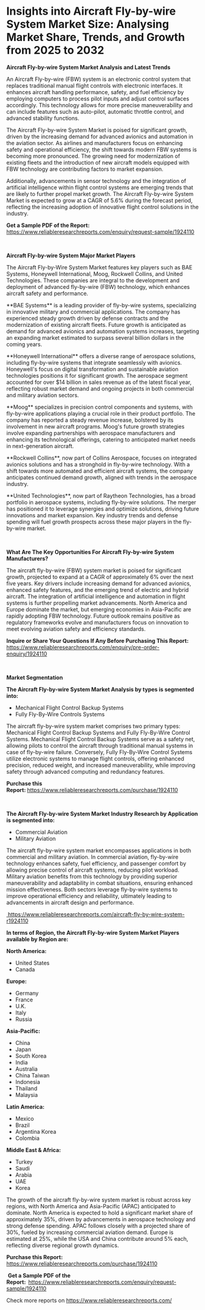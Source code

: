 <p><h1>Insights into Aircraft Fly-by-wire System Market Size: Analysing Market Share, Trends, and Growth from 2025 to 2032</h1></p><p><strong>Aircraft Fly-by-wire System Market Analysis and Latest Trends</strong></p>
<p><p>An Aircraft Fly-by-wire (FBW) system is an electronic control system that replaces traditional manual flight controls with electronic interfaces. It enhances aircraft handling performance, safety, and fuel efficiency by employing computers to process pilot inputs and adjust control surfaces accordingly. This technology allows for more precise maneuverability and can include features such as auto-pilot, automatic throttle control, and advanced stability functions.</p><p>The Aircraft Fly-by-wire System Market is poised for significant growth, driven by the increasing demand for advanced avionics and automation in the aviation sector. As airlines and manufacturers focus on enhancing safety and operational efficiency, the shift towards modern FBW systems is becoming more pronounced. The growing need for modernization of existing fleets and the introduction of new aircraft models equipped with FBW technology are contributing factors to market expansion. </p><p>Additionally, advancements in sensor technology and the integration of artificial intelligence within flight control systems are emerging trends that are likely to further propel market growth. The Aircraft Fly-by-wire System Market is expected to grow at a CAGR of 5.6% during the forecast period, reflecting the increasing adoption of innovative flight control solutions in the industry.</p></p>
<p><strong>Get a Sample PDF of the Report:&nbsp;</strong> <a href="https://www.reliableresearchreports.com/enquiry/request-sample/1924110?utm_campaign=3054&utm_medium=2&utm_source=Github&utm_content=ia&utm_term=28032025&utm_id=aircraft-fly-by-wire-system">https://www.reliableresearchreports.com/enquiry/request-sample/1924110</a></p>
<p>&nbsp;</p>
<p><strong>Aircraft Fly-by-wire System Major Market Players</strong></p>
<p><p>The Aircraft Fly-by-Wire System Market features key players such as BAE Systems, Honeywell International, Moog, Rockwell Collins, and United Technologies. These companies are integral to the development and deployment of advanced fly-by-wire (FBW) technology, which enhances aircraft safety and performance.</p><p>**BAE Systems** is a leading provider of fly-by-wire systems, specializing in innovative military and commercial applications. The company has experienced steady growth driven by defense contracts and the modernization of existing aircraft fleets. Future growth is anticipated as demand for advanced avionics and automation systems increases, targeting an expanding market estimated to surpass several billion dollars in the coming years.</p><p>**Honeywell International** offers a diverse range of aerospace solutions, including fly-by-wire systems that integrate seamlessly with avionics. Honeywell's focus on digital transformation and sustainable aviation technologies positions it for significant growth. The aerospace segment accounted for over $14 billion in sales revenue as of the latest fiscal year, reflecting robust market demand and ongoing projects in both commercial and military aviation sectors.</p><p>**Moog** specializes in precision control components and systems, with fly-by-wire applications playing a crucial role in their product portfolio. The company has reported a steady revenue increase, bolstered by its involvement in new aircraft programs. Moog's future growth strategies involve expanding partnerships with aerospace manufacturers and enhancing its technological offerings, catering to anticipated market needs in next-generation aircraft.</p><p>**Rockwell Collins**, now part of Collins Aerospace, focuses on integrated avionics solutions and has a stronghold in fly-by-wire technology. With a shift towards more automated and efficient aircraft systems, the company anticipates continued demand growth, aligned with trends in the aerospace industry.</p><p>**United Technologies**, now part of Raytheon Technologies, has a broad portfolio in aerospace systems, including fly-by-wire solutions. The merger has positioned it to leverage synergies and optimize solutions, driving future innovations and market expansion. Key industry trends and defense spending will fuel growth prospects across these major players in the fly-by-wire market.</p></p>
<p>&nbsp;</p>
<p><strong>What Are The Key Opportunities For Aircraft Fly-by-wire System Manufacturers?</strong></p>
<p><p>The aircraft fly-by-wire (FBW) system market is poised for significant growth, projected to expand at a CAGR of approximately 6% over the next five years. Key drivers include increasing demand for advanced avionics, enhanced safety features, and the emerging trend of electric and hybrid aircraft. The integration of artificial intelligence and automation in flight systems is further propelling market advancements. North America and Europe dominate the market, but emerging economies in Asia-Pacific are rapidly adopting FBW technology. Future outlook remains positive as regulatory frameworks evolve and manufacturers focus on innovation to meet evolving aviation safety and efficiency standards.</p></p>
<p><strong>Inquire or Share Your Questions If Any Before Purchasing This Report:</strong> <a href="https://www.reliableresearchreports.com/enquiry/pre-order-enquiry/1924110?utm_campaign=3054&utm_medium=2&utm_source=Github&utm_content=ia&utm_term=28032025&utm_id=aircraft-fly-by-wire-system">https://www.reliableresearchreports.com/enquiry/pre-order-enquiry/1924110</a></p>
<p>&nbsp;</p>
<p><strong>Market Segmentation</strong></p>
<p><strong>The Aircraft Fly-by-wire System Market Analysis by types is segmented into:</strong></p>
<p><ul><li>Mechanical Flight Control Backup Systems</li><li>Fully Fly-By-Wire Controls Systems</li></ul></p>
<p><p>The aircraft fly-by-wire system market comprises two primary types: Mechanical Flight Control Backup Systems and Fully Fly-By-Wire Control Systems. Mechanical Flight Control Backup Systems serve as a safety net, allowing pilots to control the aircraft through traditional manual systems in case of fly-by-wire failure. Conversely, Fully Fly-By-Wire Control Systems utilize electronic systems to manage flight controls, offering enhanced precision, reduced weight, and increased maneuverability, while improving safety through advanced computing and redundancy features.</p></p>
<p><strong>Purchase this Report:&nbsp;</strong><a href="https://www.reliableresearchreports.com/purchase/1924110?utm_campaign=3054&utm_medium=2&utm_source=Github&utm_content=ia&utm_term=28032025&utm_id=aircraft-fly-by-wire-system">https://www.reliableresearchreports.com/purchase/1924110</a></p>
<p>&nbsp;</p>
<p><strong>The Aircraft Fly-by-wire System Market Industry Research by Application is segmented into:</strong></p>
<p><ul><li>Commercial Aviation</li><li>Military Aviation</li></ul></p>
<p><p>The aircraft fly-by-wire system market encompasses applications in both commercial and military aviation. In commercial aviation, fly-by-wire technology enhances safety, fuel efficiency, and passenger comfort by allowing precise control of aircraft systems, reducing pilot workload. Military aviation benefits from this technology by providing superior maneuverability and adaptability in combat situations, ensuring enhanced mission effectiveness. Both sectors leverage fly-by-wire systems to improve operational efficiency and reliability, ultimately leading to advancements in aircraft design and performance.</p></p>
<p><a href="https://www.reliableresearchreports.com/aircraft-fly-by-wire-system-r1924110?utm_campaign=3054&utm_medium=2&utm_source=Github&utm_content=ia&utm_term=28032025&utm_id=aircraft-fly-by-wire-system">&nbsp;https://www.reliableresearchreports.com/aircraft-fly-by-wire-system-r1924110</a></p>
<p><strong>In terms of Region, the Aircraft Fly-by-wire System Market Players available by Region are:</strong></p>
<p>
    <p> <strong> North America: </strong>
        <ul>
            <li>United States</li>
            <li>Canada</li>
        </ul>
        </p> 
    <p> <strong> Europe: </strong>
        <ul>
            <li>Germany</li>
            <li>France</li>
            <li>U.K.</li>
            <li>Italy</li>
            <li>Russia</li>
        </ul>
        </p> 
    <p> <strong> Asia-Pacific: </strong>
        <ul>
            <li>China</li>
            <li>Japan</li>
            <li>South Korea</li>
            <li>India</li>
            <li>Australia</li>
            <li>China Taiwan</li>
            <li>Indonesia</li>
            <li>Thailand</li>
            <li>Malaysia</li>
        </ul>
        </p> 
    <p> <strong> Latin America: </strong>
        <ul>
            <li>Mexico</li>
            <li>Brazil</li>
            <li>Argentina Korea</li>
            <li>Colombia</li>
        </ul>
        </p> 
    <p> <strong> Middle East & Africa: </strong>
        <ul>
            <li>Turkey</li>
            <li>Saudi</li>
            <li>Arabia</li>
            <li>UAE</li>
            <li>Korea</li>
        </ul>
    </p>
    </p>
<p><p>The growth of the aircraft fly-by-wire system market is robust across key regions, with North America and Asia-Pacific (APAC) anticipated to dominate. North America is expected to hold a significant market share of approximately 35%, driven by advancements in aerospace technology and strong defense spending. APAC follows closely with a projected share of 30%, fueled by increasing commercial aviation demand. Europe is estimated at 25%, while the USA and China contribute around 5% each, reflecting diverse regional growth dynamics.</p></p>
<p><strong>Purchase this Report: </strong><a href="https://www.reliableresearchreports.com/purchase/1924110?utm_campaign=3054&utm_medium=2&utm_source=Github&utm_content=ia&utm_term=28032025&utm_id=aircraft-fly-by-wire-system">https://www.reliableresearchreports.com/purchase/1924110</a></p>
<p>&nbsp;<strong>Get a Sample PDF of the Report:&nbsp;&nbsp;</strong><a href="https://www.reliableresearchreports.com/enquiry/request-sample/1924110?utm_campaign=3054&utm_medium=2&utm_source=Github&utm_content=ia&utm_term=28032025&utm_id=aircraft-fly-by-wire-system">https://www.reliableresearchreports.com/enquiry/request-sample/1924110</a></p>
<p><strong></strong></p>
<p>Check more reports on <a href="https://www.reliableresearchreports.com/?utm_campaign=3054&utm_medium=2&utm_source=Github&utm_content=ia&utm_term=28032025&utm_id=aircraft-fly-by-wire-system">https://www.reliableresearchreports.com/</a></p>